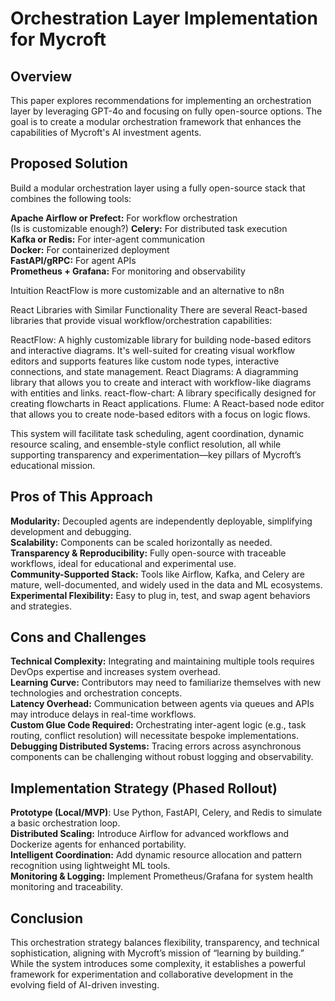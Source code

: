 # Orchestration Layer Implementation for Mycroft

## Overview </br>
This paper explores recommendations for implementing an orchestration layer by leveraging GPT-4o and focusing on fully open-source options. The goal is to create a modular orchestration framework that enhances the capabilities of Mycroft's AI investment agents.

## Proposed Solution
Build a modular orchestration layer using a fully open-source stack that combines the following tools:

**Apache Airflow or Prefect:** For workflow orchestration </br>  (Is is customizable enough?)
**Celery:** For distributed task execution </br>
**Kafka or Redis:** For inter-agent communication </br>
**Docker:** For containerized deployment </br>
**FastAPI/gRPC:** For agent APIs </br>
**Prometheus + Grafana:** For monitoring and observability </br>

Intuition ReactFlow is more customizable and an alternative to n8n

React Libraries with Similar Functionality
There are several React-based libraries that provide visual workflow/orchestration capabilities:

ReactFlow: A highly customizable library for building node-based editors and interactive diagrams. It's well-suited for creating visual workflow editors and supports features like custom node types, interactive connections, and state management.
React Diagrams: A diagramming library that allows you to create and interact with workflow-like diagrams with entities and links.
react-flow-chart: A library specifically designed for creating flowcharts in React applications.
Flume: A React-based node editor that allows you to create node-based editors with a focus on logic flows.





This system will facilitate task scheduling, agent coordination, dynamic resource scaling, and ensemble-style conflict resolution, all while supporting transparency and experimentation—key pillars of Mycroft’s educational mission.

## Pros of This Approach </br>
**Modularity:** Decoupled agents are independently deployable, simplifying development and debugging. </br>
**Scalability:** Components can be scaled horizontally as needed. </br>
**Transparency & Reproducibility:** Fully open-source with traceable workflows, ideal for educational and experimental use. </br>
**Community-Supported Stack:** Tools like Airflow, Kafka, and Celery are mature, well-documented, and widely used in the data and ML ecosystems. </br>
**Experimental Flexibility:** Easy to plug in, test, and swap agent behaviors and strategies. </br>

## Cons and Challenges </br>
**Technical Complexity:** Integrating and maintaining multiple tools requires DevOps expertise and increases system overhead. </br>
**Learning Curve:** Contributors may need to familiarize themselves with new technologies and orchestration concepts. </br>
**Latency Overhead:** Communication between agents via queues and APIs may introduce delays in real-time workflows. </br>
**Custom Glue Code Required:** Orchestrating inter-agent logic (e.g., task routing, conflict resolution) will necessitate bespoke implementations. </br>
**Debugging Distributed Systems:** Tracing errors across asynchronous components can be challenging without robust logging and observability. </br>

## Implementation Strategy (Phased Rollout) </br>
**Prototype (Local/MVP)**: Use Python, FastAPI, Celery, and Redis to simulate a basic orchestration loop. </br>
**Distributed Scaling:** Introduce Airflow for advanced workflows and Dockerize agents for enhanced portability.</br>
**Intelligent Coordination:** Add dynamic resource allocation and pattern recognition using lightweight ML tools. </br>
**Monitoring & Logging:** Implement Prometheus/Grafana for system health monitoring and traceability. </br>

## Conclusion
This orchestration strategy balances flexibility, transparency, and technical sophistication, aligning with Mycroft’s mission of “learning by building.” While the system introduces some complexity, it establishes a powerful framework for experimentation and collaborative development in the evolving field of AI-driven investing.
